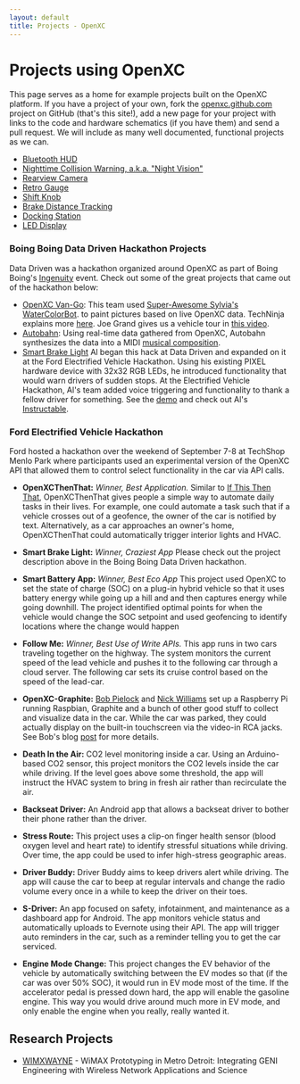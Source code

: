 ```yaml
---
layout: default
title: Projects - OpenXC
---
```


<div class="page-header">
    <h1>Projects using OpenXC</h1>
</div>

This page serves as a home for example projects built on the OpenXC platform. If
you have a project of your own, fork the [openxc.github.com][] project on GitHub
(that's this site!), add a new page for your project with links to the code and
hardware schematics (if you have them) and send a pull request. We will include
as many well documented, functional projects as we can.

* [Bluetooth HUD](/projects/bluetooth-hud.html)
* [Nighttime Collision Warning, a.k.a. "Night Vision"](/projects/nightvision.html)
* [Rearview Camera](/projects/rearview-camera.html)
* [Retro Gauge](/projects/retro-gauge.html)
* [Shift Knob](/projects/shift-knob.html)
* [Brake Distance Tracking](/projects/brakedist.html)
* [Docking Station](/projects/docking-station.html)
* [LED Display](/projects/led-display.html)

### Boing Boing Data Driven Hackathon Projects

Data Driven was a hackathon organized around OpenXC as part of Boing
Boing's
<a href="http://boingboing.net/tag/ingenuity">Ingenuity</a> event.
Check out some of the great projects that came out of the hackathon
below:

* [OpenXC
  Van-Go](http://boingboing.net/2013/09/03/car-tells-robot-artist-what-to.html):
  This team used [Super-Awesome Sylvia's](http://sylviashow.com/)
  [WaterColorBot](http://watercolorbot.com/). to paint pictures based on live
  OpenXC data.  TechNinja explains more <a
  href="https://www.youtube.com/watch?feature=player_embedded&v=8xWfO5t02wI">here</a>.
  Joe Grand gives us a vehicle tour in <a
  href="https://www.youtube.com/watch?v=VZedQH9FHiw">this video</a>.
* [Autobahn](http://boingboing.net/2013/09/04/car-composes-kraftwerkian-musi.html):
  Using real-time data gathered from OpenXC, Autobahn synthesizes the data into
  a MIDI [musical
  composition](https://www.youtube.com/watch?feature=player_embedded&v=dj-LJQyGjls#t=39).
* [Smart Brake Light](http://ledpixelart.com/portfolio-item/smart-brake-light-prototype-2/)
  Al began this hack at Data Driven and expanded on it at the Ford
  Electrified Vehicle Hackathon.  Using his existing PIXEL hardware
  device with 32x32 RGB LEDs, he introduced functionality that would
  warn drivers of sudden stops.  At the Electrified Vehicle
  Hackathon, Al's team added voice triggering and functionality to
  thank a fellow driver for something.  See the
  [demo](http://ledpixelart.com/portfolio-item/smart-brake-light-prototype-2/)
  and check out Al's
  [Instructable](http://www.instructables.com/id/Smart-Brake-Light-Proof-of-Concept/).

### Ford Electrified Vehicle Hackathon

Ford hosted a hackathon over the weekend of September 7-8 at TechShop Menlo Park
where participants used an experimental version of the OpenXC API that allowed
them to control select functionality in the car via API calls.

* **OpenXCThenThat:** *Winner, Best Application.* Similar to [If This Then
  That](http://ifttt.com/), OpenXCThenThat gives people a simple way to automate
  daily tasks in their lives.  For example, one could automate a task such that
  if a vehicle crosses out of a geofence, the owner of the car is notified by
  text.  Alternatively, as a car approaches an owner's home, OpenXCThenThat
  could automatically trigger interior lights and HVAC.

* **Smart Brake Light:** *Winner, Craziest App* Please check out the project
  description above in the Boing Boing Data Driven hackathon.

* **Smart Battery App:** *Winner, Best Eco App* This project used OpenXC to set
  the state of charge (SOC) on a plug-in hybrid vehicle so that it uses battery
  energy while going up a hill and and then captures energy while going
  downhill.  The project identified optimal points for when the vehicle would
  change the SOC setpoint and used geofencing to identify locations where the
  change would happen

* **Follow Me:** *Winner, Best Use of Write APIs.*  This app runs in two cars
  traveling together on the highway.  The system monitors the current speed of
  the lead vehicle and pushes it to the following car through a cloud server.
  The following car sets its cruise control based on the speed of the lead-car.

* **OpenXC-Graphite:** <a href="https://twitter.com/bobpielock">Bob
    Pielock</a> and <a href="http://twitter.com/rogwilco">Nick
    Williams</a> set up a Raspberry Pi running Raspbian, Graphite and a
    bunch of other good stuff to collect and visualize data in the
    car.  While the car was parked, they could actually display on the
    built-in touchscreen via the video-in RCA jacks.  See Bob's blog
    [post](http://masherydev.tumblr.com/post/61687512314/hacking-on-fords-openxc-platform)
    for more details.

* **Death In the Air:** CO2 level monitoring inside a car.  Using an
  Arduino-based CO2 sensor, this project monitors the CO2 levels inside the car
  while driving.  If the level goes above some threshold, the app will instruct
  the HVAC system to bring in fresh air rather than recirculate the air.

* **Backseat Driver:** An Android app that allows a backseat driver to bother
  their phone rather than the driver.

* **Stress Route:** This project uses a clip-on finger health sensor (blood
  oxygen level and heart rate) to identify stressful situations while driving.
  Over time, the app could be used to infer high-stress geographic areas.

* **Driver Buddy:** Driver Buddy aims to keep drivers alert while driving.  The
  app will cause the car to beep at regular intervals and change the radio
  volume every once in a while to keep the driver on their toes.

* **S-Driver:** An app focused on safety, infotainment, and maintenance as a
  dashboard app for Android. The app monitors vehicle status and automatically
  uploads to Evernote using their API.  The app will trigger auto reminders in
  the car, such as a reminder telling you to get the car serviced.

* **Engine Mode Change:** This project changes the EV behavior of the vehicle by
  automatically switching between the EV modes so that (if the car was over 50%
  SOC), it would run in EV mode most of the time.  If the accelerator pedal is
  pressed down hard, the app will enable the gasoline engine. This way you would
  drive around much more in EV mode, and only enable the engine when you really,
  really wanted it.

## Research Projects

* [WIMXWAYNE](http://groups.geni.net/geni/wiki/WIMXWAYNE) - WiMAX Prototyping in
  Metro Detroit: Integrating GENI Engineering with Wireless Network Applications
  and Science

[openxc.github.com]: https://github.com/openxc/openxc.github.com
